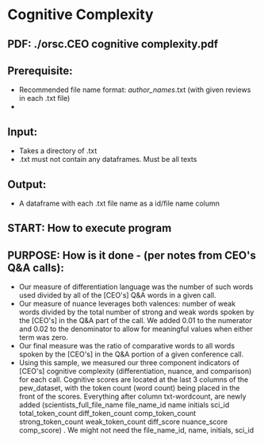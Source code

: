 # Cognitive Complexity 


## PDF: ./orsc.CEO cognitive complexity.pdf

## Prerequisite:
- Recommended file name format: _author_names_.txt (with given reviews in each .txt file)
- 

## Input:
- Takes a directory of .txt 
- .txt must not contain any dataframes. Must be all texts

## Output:
- A dataframe with each .txt file name as a id/file name column 

## START: How to execute program 



## PURPOSE: How is it done - (per notes from CEO's Q&A calls):
- Our measure of differentiation language was the number of such words used divided by all of the [CEO's] Q&A words in a given call.
- Our measure of nuance leverages both valences: number of weak words divided by the total number of strong and weak words spoken by the [CEO's] in the Q&A part of the call. We added 0.01 to the numerator and 0.02 to the denominator to allow for meaningful values when either term was zero.
- Our final measure was the ratio of comparative words to all words spoken by the [CEO's] in the Q&A portion of a given conference call.
- Using this sample, we measured our three component indicators of [CEO's] cognitive complexity (differentiation, nuance, and comparison) for each call.
Cognitive scores are located at the last 3 columns of the pew_dataset, with the token count (word count) being placed in the front of the scores. Everything after column txt-wordcount, are newly added (scientists_full_file_name	file_name_id	name	initials	sci_id	total_token_count	diff_token_count	comp_token_count	strong_token_count	weak_token_count	diff_score	nuance_score	comp_score) . We might not need the file_name_id, name, initials, sci_id